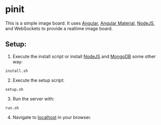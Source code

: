 # pinit

This is a simple image board. It uses [Angular](https://angularjs.org/), [Angular Material](https://material.angularjs.org/latest/), [NodeJS](http://nodejs.org/), and WebSockets to provide a realtime image board.

## Setup:
1. Execute the install script or install [NodeJS](http://nodejs.org/) and [MongoDB](https://www.mongodb.org/) some other way:
  ```shell
  install.sh
  ```
2. Execute the setup script:
  ```shell
  setup.sh
  ```
3. Run the server with: 
  ```shell
  run.sh
  ```
4. Navigate to [localhost](http://localhost/) in your browser.
